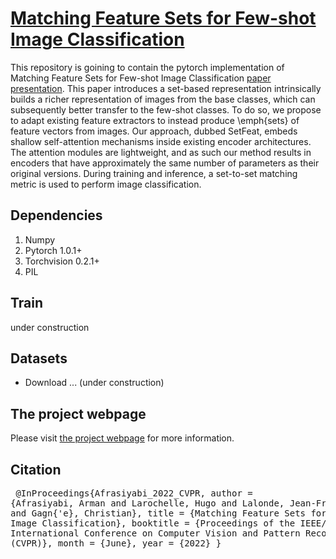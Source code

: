 #  [Matching Feature Sets for Few-shot Image Classification](https://lvsn.github.io/SetFeat/) 
 
This repository is goining to contain the pytorch implementation of Matching Feature Sets for Few-shot Image Classification [paper](https://cvpr2022.thecvf.com/) 
[presentation](https://lvsn.github.io/MixtFSL/assets/SetFeat_Poster.pdf). This paper introduces a set-based representation intrinsically builds a richer representation of images from the base classes, which can subsequently better transfer to the few-shot classes. To do so, we propose to adapt existing feature extractors to instead produce \emph{sets} of feature vectors from images. Our approach, dubbed SetFeat, embeds shallow self-attention mechanisms inside existing encoder architectures. The attention modules are lightweight, and as such our method results in encoders that have approximately the same number of parameters as their original versions. During training and inference, a set-to-set matching metric is used to perform image classification.
 
 
 
## Dependencies
1. Numpy
2. Pytorch 1.0.1+ 
3. Torchvision 0.2.1+
4. PIL


## Train 
 under construction


## Datasets
- Download ... (under construction)




## The project webpage
Please visit [the project webpage](https://lvsn.github.io/SetFeat/) for more information.

## Citation
</code><pre>
@InProceedings{Afrasiyabi_2022_CVPR,
    author    = {Afrasiyabi, Arman and Larochelle, Hugo and Lalonde, Jean-Fran{\c{c}}ois and Gagn{\'e}, Christian},
    title     = {Matching Feature Sets for Few-shot Image Classification},
    booktitle = {Proceedings of the IEEE/CVF International Conference on Computer Vision and Pattern Recognition (CVPR)},
    month     = {June},
    year      = {2022} 
} 
</code></pre>
